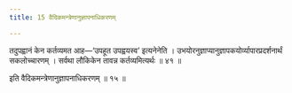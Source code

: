 ```yaml
---
title: 15 वैदिकमन्त्रेणानुज्ञापनाधिकरणम्

---
```


तदुपह्वानं केन कर्तव्यमत आह—‘उपहूत उपह्वयस्व’ इत्यनेनेति । उभयोरनुज्ञाप्यानुज्ञापकयोर्व्यापारप्रदर्शनार्थं सकलोच्चारणम् । सर्वथा लौकिकेन तावन्न कर्तव्यमित्यर्थः ॥ ४१ ॥

इति वैदिकमन्त्रेणानुज्ञापनाधिकरणम् ॥ १५ ॥
